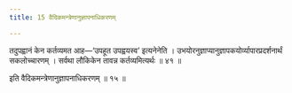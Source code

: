 ```yaml
---
title: 15 वैदिकमन्त्रेणानुज्ञापनाधिकरणम्

---
```


तदुपह्वानं केन कर्तव्यमत आह—‘उपहूत उपह्वयस्व’ इत्यनेनेति । उभयोरनुज्ञाप्यानुज्ञापकयोर्व्यापारप्रदर्शनार्थं सकलोच्चारणम् । सर्वथा लौकिकेन तावन्न कर्तव्यमित्यर्थः ॥ ४१ ॥

इति वैदिकमन्त्रेणानुज्ञापनाधिकरणम् ॥ १५ ॥
